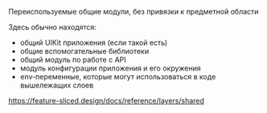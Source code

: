 Переиспользуемые общие модули, без привязки к предметной области

Здесь обычно находятся:

- общий UIKit приложения (если такой есть)
- общие вспомогательные библиотеки
- общий модуль по работе с API
- модуль конфигурации приложения и его окружения
- env-переменные, которые могут использоваться в коде вышележащих слоев

https://feature-sliced.design/docs/reference/layers/shared
